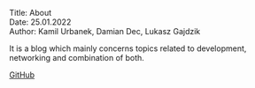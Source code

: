 Title: About  
Date: 25.01.2022  
Author: Kamil Urbanek, Damian Dec, Lukasz Gajdzik

It is a blog which mainly concerns topics related to development, networking and combination of both.

[GitHub](https://github.com/devnet-blog)